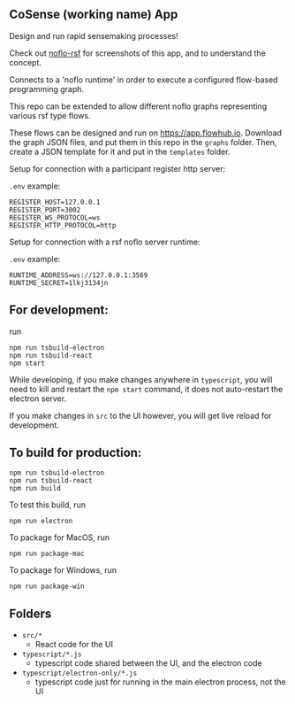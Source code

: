 ## CoSense (working name) App

Design and run rapid sensemaking processes!

Check out [noflo-rsf](https://github.com/rapid-sensemaking-framework/noflo-rsf/blob/master/README.md) for screenshots of this app, and to understand the concept.

Connects to a 'noflo runtime' in order to execute a configured flow-based programming graph.

This repo can be extended to allow different noflo graphs representing various rsf type flows.

These flows can be designed and run on https://app.flowhub.io. Download the graph JSON files, and put them in this repo in the `graphs` folder. Then, create a JSON template for it and put in the `templates` folder.


Setup for connection with a participant register http server:

`.env` example:
```
REGISTER_HOST=127.0.0.1
REGISTER_PORT=3002
REGISTER_WS_PROTOCOL=ws
REGISTER_HTTP_PROTOCOL=http
```

Setup for connection with a rsf noflo server runtime:

`.env` example:
```
RUNTIME_ADDRESS=ws://127.0.0.1:3569
RUNTIME_SECRET=1lkj3134jn
```


## For development:

run
```
npm run tsbuild-electron
npm run tsbuild-react
npm start
```

While developing, if you make changes anywhere in `typescript`, you will need to kill and restart the `npm start` command, it does not auto-restart the electron server.

If you make changes in `src` to the UI however, you will get live reload for development.

## To build for production:
```
npm run tsbuild-electron
npm run tsbuild-react
npm run build
```

To test this build, run
```
npm run electron
```

To package for MacOS, run
```
npm run package-mac
```

To package for Windows, run
```
npm run package-win
```

## Folders

- `src/*`
  - React code for the UI
- `typescript/*.js`
  - typescript code shared between the UI, and the electron code
- `typescript/electron-only/*.js`
  - typescript code just for running in the main electron process, not the UI
